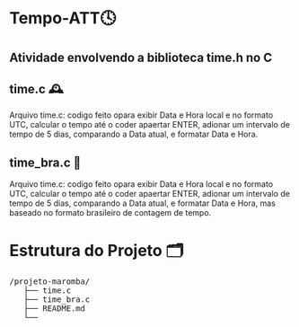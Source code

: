 <body>
<h1>Tempo-ATT🕓</h1>
  
<h2>Atividade envolvendo a biblioteca time.h no C </h2>

<h2>time.c 🕰️</h2>
<p>Arquivo time.c: codigo feito opara exibir Data e Hora local e no formato UTC, calcular o tempo até o coder apaertar ENTER, adionar um intervalo de tempo de 5 dias, comparando a Data atual, e formatar Data e Hora.</p>

<h2>time_bra.c 📅</h2>
<p>Arquivo time.c: codigo feito opara exibir Data e Hora local e no formato UTC, calcular o tempo até o coder apaertar ENTER, adionar um intervalo de tempo de 5 dias, comparando a Data atual, e formatar Data e Hora, mas baseado no formato brasileiro de contagem de tempo.</p>

<h1>Estrutura do Projeto 🗂️</h1>
<pre>
/projeto-maromba/
   ├── time.c      
   ├── time_bra.c
   ├── README.md
   └──
</pre>

</body>
